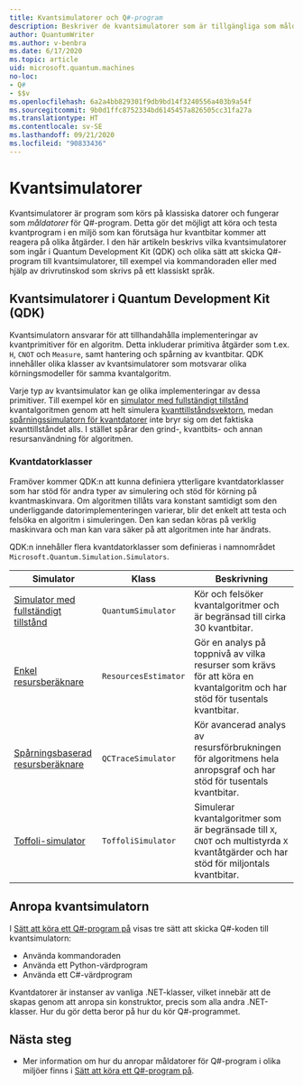 ```yaml
---
title: Kvantsimulatorer och Q#-program
description: Beskriver de kvantsimulatorer som är tillgängliga som måldatorer för Q#-program.
author: QuantumWriter
ms.author: v-benbra
ms.date: 6/17/2020
ms.topic: article
uid: microsoft.quantum.machines
no-loc:
- Q#
- $$v
ms.openlocfilehash: 6a2a4bb829301f9db9bd14f3240556a403b9a54f
ms.sourcegitcommit: 9b0d1ffc8752334bd6145457a826505cc31fa27a
ms.translationtype: HT
ms.contentlocale: sv-SE
ms.lasthandoff: 09/21/2020
ms.locfileid: "90833436"
---
```

# <a name="quantum-simulators"></a>Kvantsimulatorer

Kvantsimulatorer är program som körs på klassiska datorer och fungerar som *måldatorer* för Q#-program. Detta gör det möjligt att köra och testa kvantprogram i en miljö som kan förutsäga hur kvantbitar kommer att reagera på olika åtgärder. I den här artikeln beskrivs vilka kvantsimulatorer som ingår i Quantum Development Kit (QDK) och olika sätt att skicka Q#-program till kvantsimulatorer, till exempel via kommandoraden eller med hjälp av drivrutinskod som skrivs på ett klassiskt språk.  



## <a name="the-quantum-development-kit-qdk-quantum-simulators"></a>Kvantsimulatorer i Quantum Development Kit (QDK)

Kvantsimulatorn ansvarar för att tillhandahålla implementeringar av kvantprimitiver för en algoritm. Detta inkluderar primitiva åtgärder som t.ex. `H`, `CNOT` och `Measure`, samt hantering och spårning av kvantbitar. QDK innehåller olika klasser av kvantsimulatorer som motsvarar olika körningsmodeller för samma kvantalgoritm. 


Varje typ av kvantsimulator kan ge olika implementeringar av dessa primitiver. Till exempel kör en [simulator med fullständigt tillstånd](xref:microsoft.quantum.machines.full-state-simulator) kvantalgoritmen genom att helt simulera [kvanttillståndsvektorn](xref:microsoft.quantum.glossary#quantum-state), medan [spårningssimulatorn för kvantdatorer](xref:microsoft.quantum.machines.qc-trace-simulator.intro) inte bryr sig om det faktiska kvanttillståndet alls. I stället spårar den grind-, kvantbits- och annan resursanvändning för algoritmen.

### <a name="quantum-machine-classes"></a>Kvantdatorklasser

Framöver kommer QDK:n att kunna definiera ytterligare kvantdatorklasser som har stöd för andra typer av simulering och stöd för körning på kvantmaskinvara. Om algoritmen tillåts vara konstant samtidigt som den underliggande datorimplementeringen varierar, blir det enkelt att testa och felsöka en algoritm i simuleringen. Den kan sedan köras på verklig maskinvara och man kan vara säker på att algoritmen inte har ändrats.

QDK:n innehåller flera kvantdatorklasser som definieras i namnområdet `Microsoft.Quantum.Simulation.Simulators`.

|Simulator |Klass|Beskrivning|
|-----|------|---|
|[Simulator med fullständigt tillstånd](xref:microsoft.quantum.machines.full-state-simulator)| `QuantumSimulator` | Kör och felsöker kvantalgoritmer och är begränsad till cirka 30 kvantbitar. |
|[Enkel resursberäknare](xref:microsoft.quantum.machines.resources-estimator)| `ResourcesEstimator` | Gör en analys på toppnivå av vilka resurser som krävs för att köra en kvantalgoritm och har stöd för tusentals kvantbitar.|
|[Spårningsbaserad resursberäknare](xref:microsoft.quantum.machines.qc-trace-simulator.intro)|  `QCTraceSimulator` |Kör avancerad analys av resursförbrukningen för algoritmens hela anropsgraf och har stöd för tusentals kvantbitar.|
|[Toffoli-simulator](xref:microsoft.quantum.machines.toffoli-simulator)| `ToffoliSimulator` |Simulerar kvantalgoritmer som är begränsade till `X`, `CNOT` och multistyrda `X` kvantåtgärder och har stöd för miljontals kvantbitar. |

## <a name="invoking-the-quantum-simulator"></a>Anropa kvantsimulatorn

I [Sätt att köra ett Q#-program på](xref:microsoft.quantum.guide.host-programs) visas tre sätt att skicka Q#-koden till kvantsimulatorn: 

* Använda kommandoraden
* Använda ett Python-värdprogram
* Använda ett C#-värdprogram

Kvantdatorer är instanser av vanliga .NET-klasser, vilket innebär att de skapas genom att anropa sin konstruktor, precis som alla andra .NET-klasser. Hur du gör detta beror på hur du kör Q#-programmet.

## <a name="next-steps"></a>Nästa steg

* Mer information om hur du anropar måldatorer för Q#-program i olika miljöer finns i [Sätt att köra ett Q#-program på](xref:microsoft.quantum.guide.host-programs).
